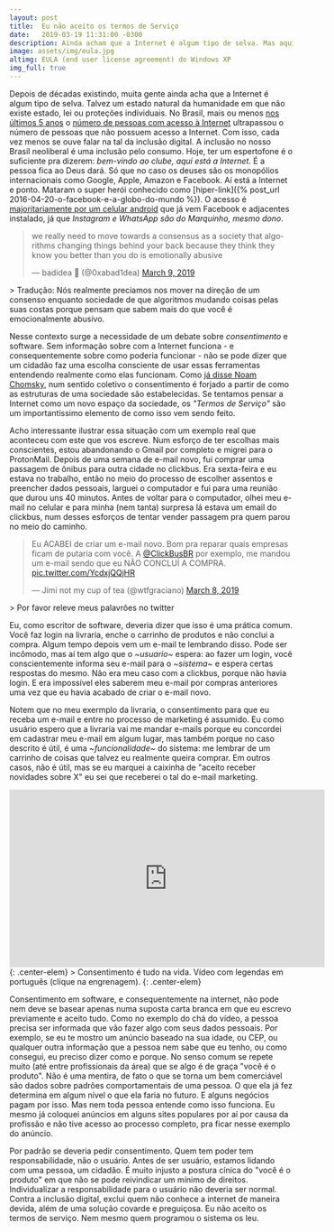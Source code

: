 ```yaml
---
layout: post
title:  Eu não aceito os termos de Serviço
date:   2019-03-19 11:31:00 -0300
description: Ainda acham que a Internet é algum tipo de selva. Mas aqui não é bagunça e você não pode fazer o que quiser sem consequências. Por que os algoritmos podem?
image: assets/img/eula.jpg
altimg: EULA (end user license agreement) do Windows XP
img_full: true
---
```

Depois de décadas existindo, muita gente ainda acha que a Internet é algum tipo de selva. Talvez um estado natural da humanidade em que não existe estado, lei ou proteções individuais. No Brasil, mais ou menos [nos últimos 5 anos](https://www.statista.com/topics/2045/internet-usage-in-brazil/) o [número de pessoas com acesso à Internet](https://g1.globo.com/economia/tecnologia/noticia/brasil-tem-116-milhoes-de-pessoas-conectadas-a-internet-diz-ibge.ghtml) ultrapassou o número de pessoas que não possuem acesso a Internet. Com isso, cada vez menos se ouve falar na tal da inclusão digital.
A inclusão no nosso Brasil neoliberal é uma inclusão pelo consumo. Hoje, ter um espertofone é o suficiente pra dizerem: *bem-vindo ao clube, aqui está a Internet.* É a pessoa fica ao Deus dará. Só que no caso os deuses são os monopólios internacionais como Google, Apple, Amazon e Facebook. Aí está a Internet e ponto. Mataram o super herói conhecido como [hiper-link]({% post_url 2016-04-20-o-facebook-e-a-globo-do-mundo %}). O acesso é [majoritariamente por um celular android](https://olhardigital.com.br/noticia/android-cresce-no-brasil-e-aumenta-distancia-para-ios-e-windows-phone/68023) que já vem Facebook e adjacentes instalado, já que *Instagram e WhatsApp são do Marquinho, mesmo dono*.

<blockquote class="twitter-tweet" data-lang="en"><p lang="en" dir="ltr">we really need to move towards a consensus as a society that algorithms changing things behind your back because they think they know you better than you do is emotionally abusive</p>&mdash; badidea 💫 (@0xabad1dea) <a href="https://twitter.com/0xabad1dea/status/1104434607204827136?ref_src=twsrc%5Etfw">March 9, 2019</a></blockquote>
<script async src="https://platform.twitter.com/widgets.js" charset="utf-8"></script>
> Tradução: Nós realmente preciamos nos mover na direção de um consenso enquanto sociedade de que algoritmos mudando coisas pelas suas costas porque pensam que sabem mais do que você é emocionalmente abusivo.

Nesse contexto surge a necessidade de um debate sobre *consentimento* e software. Sem informação sobre com a Internet funciona - e consequentemente sobre como poderia funcionar - não se pode dizer que um cidadão faz uma escolha consciente de usar essas ferramentas entendendo realmente como elas funcionam. Como [já disse Noam Chomsky](https://www.youtube.com/watch?v=tTBWfkE7BXU "video em inglês"), num sentido coletivo o consentimento é forjado a partir de como as estruturas de uma sociedade são estabelecidas. Se tentamos pensar a Internet como um novo espaço da sociedade, os *"Termos de Serviço"* são um importantíssimo elemento de como isso vem sendo feito.

Acho interessante ilustrar essa situação com um exemplo real que aconteceu com este que vos escreve. Num esforço de ter escolhas mais conscientes, estou abandonando o Gmail por completo e migrei para o ProtonMail. Depois de uma semana de e-mail novo, fui comprar uma passagem de ônibus para outra cidade no clickbus. Era sexta-feira e eu estava no trabalho, então no meio do processo de escolher assentos e preencher dados pessoais, larguei o computador e fui para uma reunião que durou uns 40 minutos. Antes de voltar para o computador, olhei meu e-mail no celular e para minha (nem tanta) surpresa lá estava um email do clickbus, num desses esforços de tentar vender passagem pra quem parou no meio do caminho.

<blockquote class="twitter-tweet" data-lang="en"><p lang="pt" dir="ltr">Eu ACABEI de criar um e-mail novo. Bom pra reparar quais empresas ficam de putaria com você. A <a href="https://twitter.com/ClickBusBR?ref_src=twsrc%5Etfw">@ClickBusBR</a> por exemplo, me mandou um e-mail sendo que eu NÃO CONCLUÍ A COMPRA. <a href="https://t.co/YcdxjQQjHR">pic.twitter.com/YcdxjQQjHR</a></p>&mdash; Jimi not my cup of tea (@wtfgraciano) <a href="https://twitter.com/wtfgraciano/status/1104138547169234947?ref_src=twsrc%5Etfw">March 8, 2019</a></blockquote>
<script async src="https://platform.twitter.com/widgets.js" charset="utf-8"></script>
> Por favor releve meus palavrões no twitter

Eu, como escritor de software, deveria dizer que isso é uma prática comum. Você faz login na livraria, enche o carrinho de produtos e não conclui a compra. Algum tempo depois vem um e-mail te lembrando disso. Pode ser incômodo, mas aí tem algo que o *~usuario~* espera: ao fazer um login, você conscientemente informa seu e-mail para o *~sistema~* e espera certas respostas do mesmo. Não era meu caso com a clickbus, porque não havia login. E era impossível eles saberem meu e-mail por compras anteriores uma vez que eu havia acabado de criar o e-mail novo.

Notem que no meu exermplo da livraria, o consentimento para que eu receba um e-mail e entre no processo de marketing é assumido. Eu como usuário espero que a livraria vai me mandar e-mails porque eu concordei em cadastrar meu e-mail em algum lugar, mas também porque no caso descrito é útil, é uma *~funcionalidade~* do sistema: me lembrar de um carrinho de coisas que talvez eu realmente queira comprar. Em outros casos, não é útil, mas se eu marquei a caixinha de "aceito receber novidades sobre X" eu sei que receberei o tal do e-mail marketing.

<iframe width="560" height="315" src="https://www.youtube.com/embed/oQbei5JGiT8" frameborder="0" allowfullscreen></iframe>
{: .center-elem}
> Consentimento é tudo na vida. Vídeo com legendas em português (clique na engrenagem).
{: .center-elem}

Consentimento em software, e consequentemente na internet, não pode nem deve se basear apenas numa suposta carta branca em que eu escrevo previamente e aceito tudo. Como no exemplo do chá do vídeo, a pessoa precisa ser informada que vão fazer algo com seus dados pessoais. Por exemplo, se eu te mostro um anúncio baseado na sua idade, ou CEP, ou qualquer outra informação que a pessoa nem sabe que eu tenho, ou como consegui, eu preciso dizer como e porque. No senso comum se repete muito (até entre profissionais da área) que se algo é de graça "você é o produto". Não é uma mentira, de fato o que se torna um bem comerciável são dados sobre padrões comportamentais de uma pessoa. O que ela já fez determina em algum nível o que ela faria no futuro. E alguns negócios pagam por isso. Mas nem toda pessoa entende como isso funciona. Eu mesmo já coloquei anúncios em alguns sites populares por aí por causa da profissão e não tive acesso ao processo completo, pra ficar nesse exemplo do anúncio.

Por padrão se deveria pedir consentimento. Quem tem poder tem responsabilidade, não o usuário. Antes de ser usuário, estamos lidando com uma pessoa, um cidadão. É muito injusto a postura cínica do "você é o produto" em que não se pode reivindicar um mínimo de direitos. Individualizar a responsabilidade para o usuário não deveria ser normal. Contra a inclusão digital, exclui quem não conhece a internet de maneira devida, além de uma solução covarde e preguiçosa. Eu não aceito os termos de serviço. Nem mesmo quem programou o sistema os leu.
